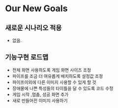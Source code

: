 # Our New Goals
## 새로운 시나리오 적용
* 없음. 
## 기능구현 로드맵
* 전체 화면 사용하도록 게임 화면 사이즈 조정
* 파이프를 조금 더 여유롭게 배치하도록 설정값 조정
* 파이프이외에 다른 이미지 사용할 수 있게 할 것
* 장애물에 나쁜 특성들의 타이틀을 달 수 있도록 코드 수정
* 게임 시작 ,멈춤, 성공 화면 추가
* 새로 만들어진 이미지 사용하기

  
